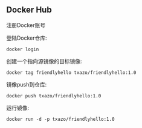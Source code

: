 ## Docker Hub

注册Docker账号

登陆Docker仓库:

```
docker login
```

创建一个指向源镜像的目标镜像:

```
docker tag friendlyhello txazo/friendlyhello:1.0
```

镜像push到仓库:

```
docker push txazo/friendlyhello:1.0
```

运行镜像:

```
docker run -d -p txazo/friendlyhello:1.0
```
